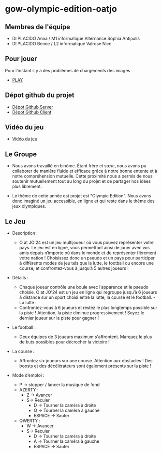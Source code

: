 # gow-olympic-edition-oatjo
## Membres de l'équipe
- DI PLACIDO Anna / M1 informatique Alternance Sophia Antipolis
- DI PLACIDO Bence / L2 informatique Valrose Nice
## Pour jouer
Pour l'instant il y a des problèmes de chargements des images
- [PLAY](https://clientoatjo.onrender.com/)
## Dépot github du projet
- [Dépot Github Server](https://github.com/Annadip5/serverOAtJO)
- [Dépot Github Client](https://github.com/Annadip5/clientOAtJO)
## Vidéo du jeu
- [Vidéo du jeu](https://drive.google.com/file/d/1-A4DQBW5IR50XsfCS8A872_pn3FNtGDS/view?usp=sharing)
## Le Groupe
- Nous avons travaillé en binôme. Étant frère et sœur, nous avons pu collaborer de manière fluide et efficace grâce à notre bonne entente et à notre compréhension mutuelle. Cette proximité nous a permis de nous soutenir mutuellement tout au long du projet et de partager nos idées plus librement. 
 
- Le thème de cette année est projet est "Olympic Edition". Nous 
avons donc imaginé un jeu accessible, en ligne et qui reste dans le thème des jeux olympiques.  

## Le Jeu
- Description : 
  - O at JO’24 est un jeu multijoueur où vous pouvez représenter votre pays. Le jeu est en ligne, vous permettant ainsi de jouer avec vos amis depuis n’importe où dans le monde et de représenter fièrement votre nation ! 
Choisissez donc un pseudo et un pays pour participer à différents modes de jeu tels que la lutte, le football ou encore une course, et confrontez-vous à jusqu’à 5 autres joueurs ! 
 

- Détails :  
  - Chaque joueur contrôle une boule avec l’apparence et le pseudo choisie. O at JO’24 est un jeu en ligne qui regroupe jusqu’à 6 joueurs à distance sur un sport choisi entre la lutte, la course et le football. 
-La lutte :  
  - Confrontez-vous à 6 joueurs et restez le plus longtemps possible sur la piste ! Attention, la piste diminue progressivement ! Soyez le dernier joueur sur la piste pour gagner !
- Le football :
  - Deux équipes de 3 joueurs maximum s'affrontent. Marquez le plus de buts possibles pour décrocher la victoire !
- La course :
  - Affrontez six joueurs sur une course. Attention aux obstacles ! Des boosts et des décélérateurs sont également présents sur la piste !
- Mode d’emploi :
  	- P -> stopper / lancer la musique de fond
	- AZERTY :
		- Z -> Avancer
		- S-> Reculer
    		- D -> Tourner la caméra à droite
    		- Q -> Tourner la caméra à gauche
    		- ESPACE -> Sauter
	- QWERTY :
	  	- W -> Avancer
		- S-> Reculer
    		- D -> Tourner la caméra à droite
    		- A -> Tourner la caméra à gauche
    		- ESPACE -> Sauter


